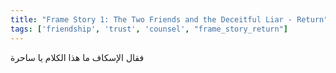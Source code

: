 ```yaml
---
title: "Frame Story 1: The Two Friends and the Deceitful Liar - Return"
tags: ['friendship', 'trust', 'counsel', "frame_story_return"]
---
```


 فقال الإسكاف ما هذا الكلام يا ساحرة

